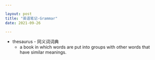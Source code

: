 ```yaml
---

layout: post
title: "英语笔记-Grammar"
date: 2021-09-26

---
```


- thesaurus - 同义词词典
  + a book in which words are put into groups with other words that have similar meanings.